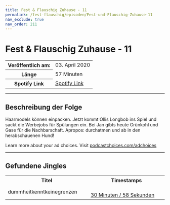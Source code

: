 ```yaml
---
title: Fest & Flauschig Zuhause - 11
permalink: /fest-flauschig/episoden/Fest-und-Flauschig-Zuhause-11
nav_exclude: true
nav_order: 211
---
```


# Fest & Flauschig Zuhause - 11
<table class="resp-table dcf-table dcf-table-responsive dcf-table-bordered dcf-table-striped dcf-w-100%">
                    <tbody>
                        <tr>
                            <th scope="row">Veröffentlich am:</th>
                            <td data-label="Veröffentlich am:">03. April 2020</td>
                        </tr>
                        <tr>
                            <th scope="row">Länge </th>
                            <td data-label="Länge ">57 Minuten</td>
                        </tr><tr>
                                <th scope="row">Spotify Link</th>
                                <td data-label="Spotify Link"><a href="https://open.spotify.com/episode/7bUetUikXd7p2k4zXRbcz0">Spotify Link</a></td>
                            </tr></tbody>
                </table>

***

## Beschreibung der Folge

<div>
Haarmodels können einpacken. Jetzt kommt Ollis Longbob ins Spiel und sackt die Werbejobs für Spülungen ein. Bei Jan gibts heute Grünkohl und Gase für die Nachbarschaft. Apropos: durchatmen und ab in den herabschauenen Hund!<p> </p><p>Learn more about your ad choices. Visit <a href="https://podcastchoices.com/adchoices">podcastchoices.com/adchoices</a></p>  
</div>

***

## Gefundene Jingles

<table style="display: table;">
                                    <tr>
                                        <th class="tableColumnTitle">Titel</th>
                                        <th class="tableColumnTimestamps">Timestamps</th>
                                    </tr>
                                    <tr>
                                <td markdown="span"  class="tableColumnTitle">dummheitkenntkeinegrenzen</td>
                                <td markdown="span" class="tableColumnTimestamps">
                                <br>
                                <a href="https://open.spotify.com/episode/7bUetUikXd7p2k4zXRbcz0?t=1858">
                                30 Minuten / 58 Sekunden</a>
                                </td></tr></table>